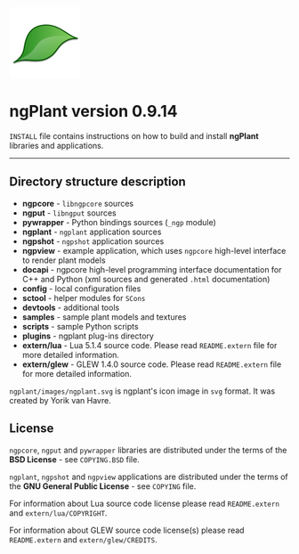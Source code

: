 ![ngPlant Logo](ngplant/images/ngplant-128x128.png)
# ngPlant version 0.9.14

`INSTALL` file contains instructions on how to build and install **ngPlant** libraries and applications.

********************

## Directory structure description

- **ngpcore**     - `libngpcore` sources
- **ngput**       - `libngput` sources
- **pywrapper**   - Python bindings sources (`_ngp` module)
- **ngplant**     - `ngplant` application sources
- **ngpshot**     - `ngpshot` application sources
- **ngpview**     - example application, which uses `ngpcore` high-level interface to render plant models
- **docapi**      - ngpcore high-level programming interface documentation for C++ and Python (xml sources and generated `.html` documentation)
- **config**      - local configuration files
- **sctool**      - helper modules for `SCons`
- **devtools**    - additional tools
- **samples**     - sample plant models and textures
- **scripts**     - sample Python scripts
- **plugins**     - ngplant plug-ins directory
- **extern/lua**  - Lua 5.1.4 source code. Please read `README.extern` file for more detailed information.
- **extern/glew** - GLEW 1.4.0 source code. Please read `README.extern` file for more detailed information.

`ngplant/images/ngplant.svg` is ngplant's icon image in `svg` format. It was created by Yorik van Havre.

## License

`ngpcore`, `ngput` and `pywrapper` libraries are distributed under the terms of the **BSD License** - see `COPYING.BSD` file.

`ngplant`, `ngpshot` and `ngpview` applications are distributed under the terms of the **GNU General Public License** - see `COPYING` file.

For information about Lua source code license please read `README.extern` and `extern/lua/COPYRIGHT`.

For information about GLEW source code license(s) please read `README.extern` and `extern/glew/CREDITS`.

